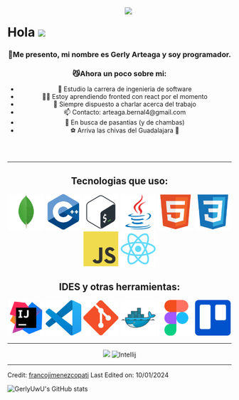 <img id='gif' align="right" src="https://media.giphy.com/media/VekcnHOwOI5So/giphy.gif" width="240">
<header align="left">
    <h1 align="left">Hola <img src="https://media.giphy.com/media/hvRJCLFzcasrR4ia7z/giphy.gif" width="35"></h1>
    <h3 align="left">
      <h3>🤝Me presento, mi nombre es Gerly Arteaga y soy programador.</h3>
      <h3>😼Ahora un poco sobre mi:</h3>
        <ul>
            <li>🔭 Estudio la carrera de ingenieria de software</li>
            <li>👨‍🎓 Estoy aprendiendo fronted con react por el momento </li>
            <li>💬 Siempre dispuesto a charlar acerca del trabajo </li>
            <li>📫 Contacto: arteaga.bernal4@gmail.com</li>
            <li>💼 En busca de pasantias (y de chambas)</li>
            <li> ⚽ Arriva las chivas del Guadalajara 🐐</li>
        </ul>
    </h3>
</header>
<hr>
<div align="center">
    <h2 align="center">Tecnologias que uso:</h2>
    <div align="center">
        <img src="https://github.com/devicons/devicon/blob/master/icons/mongodb/mongodb-original.svg" alt="MongoDb" width="80">
      <img src="https://github.com/devicons/devicon/blob/master/icons/cplusplus/cplusplus-original.svg" alt="cPlusPlus" width="80">
        <img src="https://github.com/devicons/devicon/blob/master/icons/bash/bash-original.svg" alt="Bash" width="80">
        <img src="https://github.com/devicons/devicon/blob/master/icons/java/java-original.svg" alt="Java" width="80">
        <img src="https://github.com/devicons/devicon/blob/master/icons/html5/html5-original.svg" alt="HTML" width="80">
        <img src="https://github.com/devicons/devicon/blob/master/icons/css3/css3-original.svg" alt="CSS" width="80">
        <img src="https://github.com/devicons/devicon/blob/master/icons/javascript/javascript-original.svg" alt="JavaScript" width="80">
        <img src="https://github.com/devicons/devicon/blob/master/icons/react/react-original.svg" alt="React" width="80">
    </div>
    <h2 align="center">IDES y otras herramientas:</h2>
    <div align="center">
        <img src="https://github.com/devicons/devicon/blob/master/icons/intellij/intellij-original.svg" alt="Intellij" width="80">
        <img src="https://github.com/devicons/devicon/blob/master/icons/vscode/vscode-original.svg" alt="VsCode" width="80">
       <img src="https://github.com/devicons/devicon/blob/master/icons/git/git-original.svg" alt="git" width="80">
      <img src="https://github.com/devicons/devicon/blob/master/icons/docker/docker-original.svg" alt="docker" width="80">
      <img src="https://github.com/devicons/devicon/blob/master/icons/figma/figma-original.svg" alt="Figma" width="80">
       <img src="https://github.com/devicons/devicon/blob/master/icons/trello/trello-plain.svg" alt="Trello" width="80">
    </div>
</div>
<hr>
<footer align="center">
    <p align="center">
        <img src="https://github-readme-stats.vercel.app/api?username=francojimenezcopati&include_all_commits=true&show_icons=true&theme=radical" height="250">
        <img src="https://github-readme-stats.vercel.app/api/top-langs/?username=francojimenezcopati&layout=compact&hide=css&theme=radical" alt="Intellij" height="250">
    </p>
</footer>

------

Credit: [francojimenezcopati](https://github.com/francojimenezcopati)
Last Edited on: 10/01/2024

![GerlyUwU's GitHub stats](https://github-readme-stats.vercel.app/api?username=GerlyUwU&show_icons=true&hide_border=true&line_height=20&theme=github_dark)
<!--
**GerlyUwU/GerlyUwU** is a ✨ _special_ ✨ repository because its `README.md` (this file) appears on your GitHub profile.

Here are some ideas to get you started:

- 🔭 I’m currently working on ...
- 🌱 I’m currently learning ...
- 👯 I’m looking to collaborate on ...
- 🤔 I’m looking for help with ...
- 💬 Ask me about ...
- 📫 How to reach me: ...
- 😄 Pronouns: ...
- ⚡ Fun fact: ...
-->
